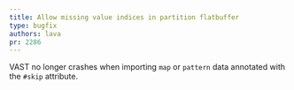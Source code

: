 ```yaml
---
title: Allow missing value indices in partition flatbuffer
type: bugfix
authors: lava
pr: 2286
---
```


VAST no longer crashes when importing `map` or `pattern` data annotated with the
`#skip` attribute.
